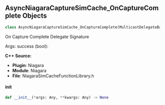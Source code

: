 ## AsyncNiagaraCaptureSimCache_OnCaptureComplete Objects

```python
class AsyncNiagaraCaptureSimCache_OnCaptureComplete(MulticastDelegateBase)
```

On Capture Complete  Delegate Signature

Args:
    success (bool):

**C++ Source:**

- **Plugin**: Niagara
- **Module**: Niagara
- **File**: NiagaraSimCacheFunctionLibrary.h

<a id="unreal.AsyncNiagaraCaptureSimCache_OnCaptureComplete.__init__"></a>

#### __init__

```python
def __init__(*args: Any, **kwargs: Any) -> None
```

<a id="unreal.OnCameraUnderwaterStateChanged"></a>
